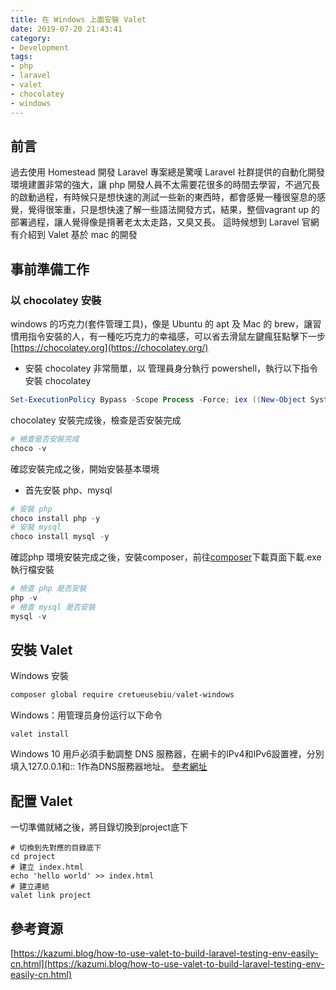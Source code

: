 ```yaml
---
title: 在 Windows 上面安裝 Valet
date: 2019-07-20 21:43:41
category:
- Development
tags:
- php
- laravel
- valet
- chocolatey
- windows
---
```

## 前言
過去使用 Homestead 開發 Laravel 專案總是驚嘆 Laravel 社群提供的自動化開發環境建置非常的強大，讓 php 開發人員不太需要花很多的時間去學習，不過冗長的啟動過程，有時候只是想快速的測試一些新的東西時，都會感覺一種很窒息的感覺，覺得很笨重，只是想快速了解一些語法開發方式，結果，整個vagrant up 的部署過程，讓人覺得像是揹著老太太走路，又臭又長。
這時候想到 Laravel 官網有介紹到 Valet 基於 mac 的開發

## 事前準備工作

### 以 chocolatey 安裝
windows 的巧克力(套件管理工具)，像是 Ubuntu 的 apt 及 Mac 的 brew，讓習慣用指令安裝的人，有一種吃巧克力的幸福感，可以省去滑鼠左鍵瘋狂點擊下一步
[https://chocolatey.org](https://chocolatey.org/)

* 安裝 chocolatey 非常簡單，以 管理員身分執行 powershell，執行以下指令安裝 chocolatey

```powershell
Set-ExecutionPolicy Bypass -Scope Process -Force; iex ((New-Object System.Net.WebClient).DownloadString('https://chocolatey.org/install.ps1'))
```

chocolatey 安裝完成後，檢查是否安裝完成
```powershell
# 檢查是否安裝完成
choco -v
```
確認安裝完成之後，開始安裝基本環境

* 首先安裝 php、mysql

```powershell
# 安裝 php
choco install php -y
# 安裝 mysql
choco install mysql -y
```

確認php 環境安裝完成之後，安裝composer，前往[composer](https://getcomposer.org/download/)下載頁面下載.exe執行檔安裝

```powershell
# 檢查 php 是否安裝
php -v
# 檢查 mysql 是否安裝
mysql -v
```
## 安裝 Valet

Windows 安裝
```powershell
composer global require cretueusebiu/valet-windows
```
Windows：用管理员身份运行以下命令
```
valet install
```

Windows 10 用戶必須手動調整 DNS 服務器，在網卡的IPv4和IPv6設置裡，分別填入127.0.0.1和:: 1作為DNS服務器地址。
[參考網址](http://mayakron.altervista.org/wikibase/show.php?id=AcrylicWindows10Configuration)

## 配置 Valet
一切準備就緒之後，將目錄切換到project底下
```
# 切換到先對應的目錄底下
cd project
# 建立 index.html
echo 'hello world' >> index.html
# 建立連結
valet link project
```

## 參考資源
[https://kazumi.blog/how-to-use-valet-to-build-laravel-testing-env-easily-cn.html](https://kazumi.blog/how-to-use-valet-to-build-laravel-testing-env-easily-cn.html)

